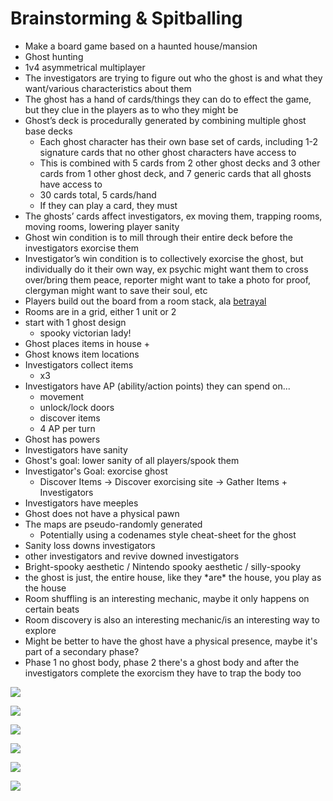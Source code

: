 # Brainstorming & Spitballing

* Make a board game based on a haunted house/mansion
* Ghost hunting
* 1v4 asymmetrical multiplayer
* The investigators are trying to figure out who the ghost is and what they want/various characteristics about them
* The ghost has a hand of cards/things they can do to effect the game, but they clue in the players as to who they might be
* Ghost’s deck is procedurally generated by combining multiple ghost base decks
  * Each ghost character has their own base set of cards, including 1-2 signature cards that no other ghost characters have access to
  * This is combined with 5 cards from 2 other ghost decks and 3 other cards from 1 other ghost deck, and 7 generic cards that all ghosts have access to
  * 30 cards total, 5 cards/hand
  * If they can play a card, they must
* The ghosts’ cards affect investigators, ex moving them, trapping rooms, moving rooms, lowering player sanity
* Ghost win condition is to mill through their entire deck before the investigators exorcise them
* Investigator’s win condition is to collectively exorcise the ghost, but individually do it their own way, ex psychic might want them to cross over/bring them peace, reporter might want to take a photo for proof, clergyman might want to save their soul, etc
* Players build out the board from a room stack, ala [betrayal](https://boardgamegeek.com/boardgame/10547/betrayal-house-hill)
* Rooms are in a grid, either 1 unit or 2
* start with 1 ghost design
  * spooky victorian lady!
* Ghost places items in house + 
* Ghost knows item locations
* Investigators collect items
  * x3
* Investigators have AP \(ability/action points\) they can spend on...
  * movement
  * unlock/lock doors
  * discover items
  * 4 AP per turn
* Ghost has powers
* Investigators have sanity
* Ghost's goal: lower sanity of all players/spook them
* Investigator's Goal: exorcise ghost
  * Discover Items -&gt; Discover exorcising site -&gt; Gather Items + Investigators
* Investigators have meeples
* Ghost does not have a physical pawn
* The maps are pseudo-randomly generated
  * Potentially using a codenames style cheat-sheet for the ghost
* Sanity loss downs investigators
* other investigators and revive downed investigators
* Bright-spooky aesthetic / Nintendo spooky aesthetic / silly-spooky
* the ghost is just, the entire house, like they \*are\* the house, you play as the house
* Room shuffling is an interesting mechanic, maybe it only happens on certain beats
* Room discovery is also an interesting mechanic/is an interesting way to explore
* Might be better to have the ghost have a physical presence, maybe it's part of a secondary phase?
* Phase 1 no ghost body, phase 2 there's a ghost body and after the investigators complete the exorcism they have to trap the body too

![](../.gitbook/assets/image%20%2828%29.png)



![](../.gitbook/assets/image%20%2812%29.png)



![](../.gitbook/assets/image%20%2831%29.png)



![](../.gitbook/assets/image%20%2837%29.png)



![](../.gitbook/assets/image%20%283%29.png)



![](../.gitbook/assets/image%20%2810%29.png)

